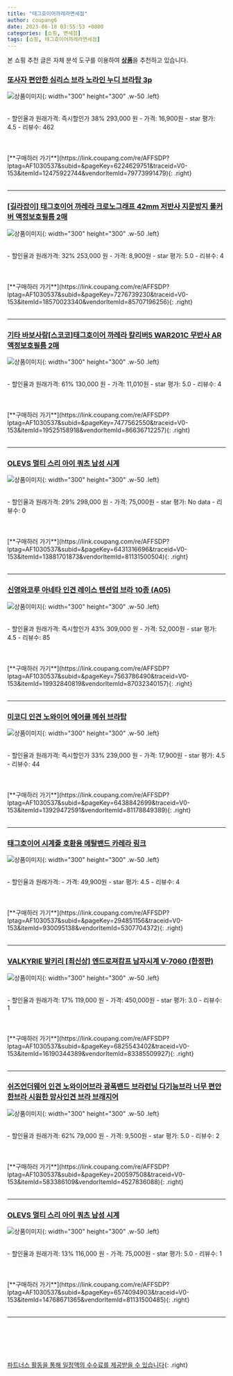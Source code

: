 ```yaml
---
title: "태그호이어까레라면세점"
author: coupang6
date: 2023-06-18 03:55:53 +0800
categories: [쇼핑, 면세점]
tags: [쇼핑, 태그호이어까레라면세점]
---
```


본 쇼핑 추천 글은 자체 분석 도구를 이용하여 [**상품**](https://link.coupang.com/a/bao1ui)을 추천하고 있습니다.

### [또사자 편안한 심리스 브라 노라인 누디 브라탑 3p](https://link.coupang.com/re/AFFSDP?lptag=AF1030537&subid=&pageKey=6224629751&traceid=V0-153&itemId=12475922744&vendorItemId=79773991479)

![상품이미지](https://thumbnail10.coupangcdn.com/thumbnails/remote/230x230ex/image/vendor_inventory/a039/3e28e079a90f22f4fd7abbbb89a7b798855776e23c88d804b37e09f3d0b1.png){: width="300" height="300" .w-50 .left}


<br>
- 할인율과 원래가격: 즉시할인가 38%  293,000   원
- 가격: 16,900원
- star 평가: 4.5
- 리뷰수: 462
<br>
<br>
<br>
<br>
[**구매하러 가기**](https://link.coupang.com/re/AFFSDP?lptag=AF1030537&subid=&pageKey=6224629751&traceid=V0-153&itemId=12475922744&vendorItemId=79773991479){: .right}
<br>
<br>

---

### [[길라잡이] 태그호이어 까레라 크로노그래프 42mm 저반사 지문방지 풀커버 액정보호필름 2매](https://link.coupang.com/re/AFFSDP?lptag=AF1030537&subid=&pageKey=7276739230&traceid=V0-153&itemId=18570023340&vendorItemId=85707196256)

![상품이미지](https://thumbnail10.coupangcdn.com/thumbnails/remote/230x230ex/image/vendor_inventory/f0d2/c8afda3ed97155cd195d31f48d69d9c2b20aea54b867c79169c43c240c84.jpg){: width="300" height="300" .w-50 .left}


<br>
- 할인율과 원래가격: 32%  253,000   원
- 가격: 8,900원
- star 평가: 5.0
- 리뷰수: 4
<br>
<br>
<br>
<br>
[**구매하러 가기**](https://link.coupang.com/re/AFFSDP?lptag=AF1030537&subid=&pageKey=7276739230&traceid=V0-153&itemId=18570023340&vendorItemId=85707196256){: .right}
<br>
<br>

---

### [기타 바보사랑[스코코]태그호이어 까레라 칼리버5 WAR201C 무반사 AR 액정보호필름 2매](https://link.coupang.com/re/AFFSDP?lptag=AF1030537&subid=&pageKey=7477562550&traceid=V0-153&itemId=19525158918&vendorItemId=86636712257)

![상품이미지](https://thumbnail9.coupangcdn.com/thumbnails/remote/230x230ex/image/vendor_inventory/45dc/2339a3645d8e97fcb05a41c6e080ca8d7b6529a337fda032dc6cfde91715.jpg){: width="300" height="300" .w-50 .left}


<br>
- 할인율과 원래가격: 61%  130,000   원
- 가격: 11,010원
- star 평가: 5.0
- 리뷰수: 4
<br>
<br>
<br>
<br>
[**구매하러 가기**](https://link.coupang.com/re/AFFSDP?lptag=AF1030537&subid=&pageKey=7477562550&traceid=V0-153&itemId=19525158918&vendorItemId=86636712257){: .right}
<br>
<br>

---

### [OLEVS 멀티 스리 아이 쿼츠 남성 시계](https://link.coupang.com/re/AFFSDP?lptag=AF1030537&subid=&pageKey=6431316696&traceid=V0-153&itemId=13881701873&vendorItemId=81131500504)

![상품이미지](https://thumbnail7.coupangcdn.com/thumbnails/remote/230x230ex/image/vendor_inventory/2da0/9f2913bd533245a4c50bbddd83ff7aee9438be46b1c3ccb02ecb7244b44f.jpg){: width="300" height="300" .w-50 .left}


<br>
- 할인율과 원래가격: 29%  298,000   원
- 가격: 75,000원
- star 평가: No data
- 리뷰수: 0
<br>
<br>
<br>
<br>
[**구매하러 가기**](https://link.coupang.com/re/AFFSDP?lptag=AF1030537&subid=&pageKey=6431316696&traceid=V0-153&itemId=13881701873&vendorItemId=81131500504){: .right}
<br>
<br>

---

### [신영와코루 아네타 인견 레이스 텐션업 브라 10종 (A05)](https://link.coupang.com/re/AFFSDP?lptag=AF1030537&subid=&pageKey=7563786490&traceid=V0-153&itemId=19932840819&vendorItemId=87032340157)

![상품이미지](https://thumbnail10.coupangcdn.com/thumbnails/remote/230x230ex/image/vendor_inventory/9222/9c6f3a01c684a9536ac8d23b7606801d4d9210f5ecafcaeee4b7ca79a544.jpg){: width="300" height="300" .w-50 .left}


<br>
- 할인율과 원래가격: 즉시할인가 43%  309,000   원
- 가격: 52,000원
- star 평가: 4.5
- 리뷰수: 85
<br>
<br>
<br>
<br>
[**구매하러 가기**](https://link.coupang.com/re/AFFSDP?lptag=AF1030537&subid=&pageKey=7563786490&traceid=V0-153&itemId=19932840819&vendorItemId=87032340157){: .right}
<br>
<br>

---

### [미코디 인견 노와이어 에어쿨 메쉬 브라탑](https://link.coupang.com/re/AFFSDP?lptag=AF1030537&subid=&pageKey=6438842699&traceid=V0-153&itemId=13929472591&vendorItemId=81178849389)

![상품이미지](https://thumbnail10.coupangcdn.com/thumbnails/remote/230x230ex/image/vendor_inventory/bfb4/2f81f093c4167f114ef513bb5ef7e2b085d29b7703954219683d3c3e61f9.jpg){: width="300" height="300" .w-50 .left}


<br>
- 할인율과 원래가격: 즉시할인가 33%  239,000   원
- 가격: 17,900원
- star 평가: 4.5
- 리뷰수: 44
<br>
<br>
<br>
<br>
[**구매하러 가기**](https://link.coupang.com/re/AFFSDP?lptag=AF1030537&subid=&pageKey=6438842699&traceid=V0-153&itemId=13929472591&vendorItemId=81178849389){: .right}
<br>
<br>

---

### [태그호이어 시계줄 호환용 메탈밴드 카레라 링크](https://link.coupang.com/re/AFFSDP?lptag=AF1030537&subid=&pageKey=294851156&traceid=V0-153&itemId=930095138&vendorItemId=5307704372)

![상품이미지](https://thumbnail10.coupangcdn.com/thumbnails/remote/230x230ex/image/vendor_inventory/e29e/0fd4a6a59647b6e3068b5e53e32f74416c2b3af63710067db085b3ec09b8.jpg){: width="300" height="300" .w-50 .left}


<br>
- 할인율과 원래가격: 
- 가격: 49,900원
- star 평가: 4.5
- 리뷰수: 4
<br>
<br>
<br>
<br>
[**구매하러 가기**](https://link.coupang.com/re/AFFSDP?lptag=AF1030537&subid=&pageKey=294851156&traceid=V0-153&itemId=930095138&vendorItemId=5307704372){: .right}
<br>
<br>

---

### [VALKYRIE 발키리 [최신상] 엔드로져캄프 남자시계 V-7060 (한정판)](https://link.coupang.com/re/AFFSDP?lptag=AF1030537&subid=&pageKey=6825543402&traceid=V0-153&itemId=16190344389&vendorItemId=83385509927)

![상품이미지](https://thumbnail9.coupangcdn.com/thumbnails/remote/230x230ex/image/vendor_inventory/4b47/735614d5df06b266338d033c48d07cecc1b20d38a3b68ffd3c112d90883b.jpg){: width="300" height="300" .w-50 .left}


<br>
- 할인율과 원래가격: 17%  119,000   원
- 가격: 450,000원
- star 평가: 3.0
- 리뷰수: 1
<br>
<br>
<br>
<br>
[**구매하러 가기**](https://link.coupang.com/re/AFFSDP?lptag=AF1030537&subid=&pageKey=6825543402&traceid=V0-153&itemId=16190344389&vendorItemId=83385509927){: .right}
<br>
<br>

---

### [쉬즈언더웨어 인견 노와이어브라 광폭밴드 브라런닝 다기능브라 너무 편안한브라 시원한 망사인견 브라 브래지어](https://link.coupang.com/re/AFFSDP?lptag=AF1030537&subid=&pageKey=200597508&traceid=V0-153&itemId=583386109&vendorItemId=4527836088)

![상품이미지](https://thumbnail6.coupangcdn.com/thumbnails/remote/230x230ex/image/vendor_inventory/40c8/7352e05d33336ff851ad468268b8437cd362b6cb0b029b73d7fc6abfd39d.jpg){: width="300" height="300" .w-50 .left}


<br>
- 할인율과 원래가격: 62%  79,000   원
- 가격: 9,500원
- star 평가: 5.0
- 리뷰수: 2
<br>
<br>
<br>
<br>
[**구매하러 가기**](https://link.coupang.com/re/AFFSDP?lptag=AF1030537&subid=&pageKey=200597508&traceid=V0-153&itemId=583386109&vendorItemId=4527836088){: .right}
<br>
<br>

---

### [OLEVS 멀티 스리 아이 쿼츠 남성 시계](https://link.coupang.com/re/AFFSDP?lptag=AF1030537&subid=&pageKey=6574094903&traceid=V0-153&itemId=14768671365&vendorItemId=81131500485)

![상품이미지](https://thumbnail10.coupangcdn.com/thumbnails/remote/230x230ex/image/vendor_inventory/ceea/b10fb6e3ad21f868753e2f3d18b780b74fbaf56b058ae1ef811dc5d04ca8.jpg){: width="300" height="300" .w-50 .left}


<br>
- 할인율과 원래가격: 13%  116,000   원
- 가격: 75,000원
- star 평가: 5.0
- 리뷰수: 1
<br>
<br>
<br>
<br>
[**구매하러 가기**](https://link.coupang.com/re/AFFSDP?lptag=AF1030537&subid=&pageKey=6574094903&traceid=V0-153&itemId=14768671365&vendorItemId=81131500485){: .right}
<br>
<br>

---
<br><br><br><br><br> [파트너스 활동을 통해 일정액의 수수료를 제공받을 수 있습니다](https://link.coupang.com/a/bao1ui){: .right}